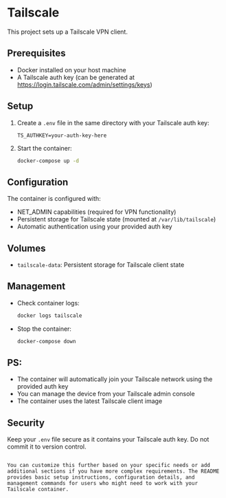 
# Tailscale 

This project sets up a Tailscale VPN client.

## Prerequisites

- Docker installed on your host machine
- A Tailscale auth key (can be generated at https://login.tailscale.com/admin/settings/keys)

## Setup

1. Create a `.env` file in the same directory with your Tailscale auth key:
   ```
   TS_AUTHKEY=your-auth-key-here
   ```

2. Start the container:
   ```bash
   docker-compose up -d
   ```

## Configuration

The container is configured with:
- NET_ADMIN capabilities (required for VPN functionality)
- Persistent storage for Tailscale state (mounted at `/var/lib/tailscale`)
- Automatic authentication using your provided auth key

## Volumes

- `tailscale-data`: Persistent storage for Tailscale client state

## Management

- Check container logs:
  ```bash
  docker logs tailscale
  ```

- Stop the container:
  ```bash
  docker-compose down
  ```

## PS:

- The container will automatically join your Tailscale network using the provided auth key
- You can manage the device from your Tailscale admin console
- The container uses the latest Tailscale client image

## Security

Keep your `.env` file secure as it contains your Tailscale auth key. Do not commit it to version control.
```

You can customize this further based on your specific needs or add additional sections if you have more complex requirements. The README provides basic setup instructions, configuration details, and management commands for users who might need to work with your Tailscale container.